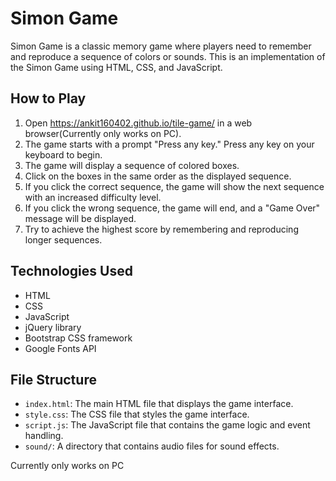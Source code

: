 # Simon Game

Simon Game is a classic memory game where players need to remember and reproduce a sequence of colors or sounds. This is an implementation of the Simon Game using HTML, CSS, and JavaScript.

## How to Play

1. Open https://ankit160402.github.io/tile-game/  in a web browser(Currently only works on PC).
2. The game starts with a prompt "Press any key." Press any key on your keyboard to begin.
3. The game will display a sequence of colored boxes.
4. Click on the boxes in the same order as the displayed sequence.
5. If you click the correct sequence, the game will show the next sequence with an increased difficulty level.
6. If you click the wrong sequence, the game will end, and a "Game Over" message will be displayed.
7. Try to achieve the highest score by remembering and reproducing longer sequences.

## Technologies Used

- HTML
- CSS
- JavaScript
- jQuery library
- Bootstrap CSS framework
- Google Fonts API

## File Structure

- `index.html`: The main HTML file that displays the game interface.
- `style.css`: The CSS file that styles the game interface.
- `script.js`: The JavaScript file that contains the game logic and event handling.
- `sound/`: A directory that contains audio files for sound effects.

Currently only works on PC
